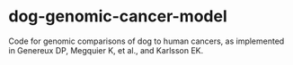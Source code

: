 # dog-genomic-cancer-model
Code for genomic comparisons of dog to human cancers, as implemented in Genereux DP, Megquier K, et al., and Karlsson EK.

